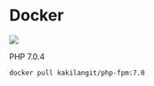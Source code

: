 Docker
=======

[![](https://badge.imagelayers.io/kakilangit/php-fpm:7.0.svg)](https://imagelayers.io/?images=kakilangit/php-fpm:7.0 'Get your own badge on imagelayers.io')

PHP 7.0.4

    docker pull kakilangit/php-fpm:7.0
